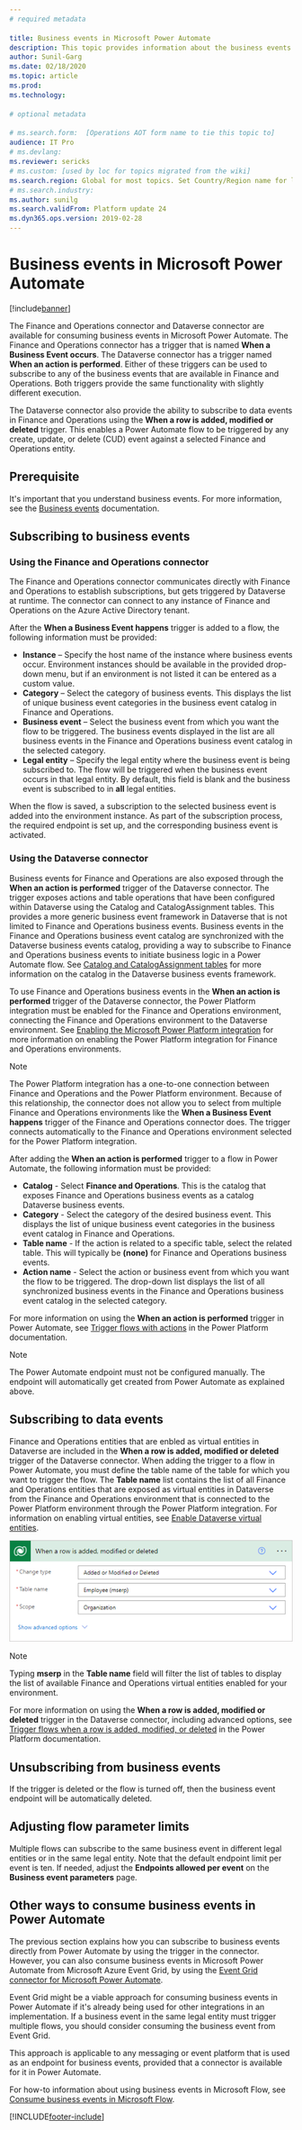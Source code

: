 ```yaml
---
# required metadata

title: Business events in Microsoft Power Automate
description: This topic provides information about the business events that are available for consumption in Microsoft Power Automate via the application connector.
author: Sunil-Garg
ms.date: 02/18/2020
ms.topic: article
ms.prod: 
ms.technology: 

# optional metadata

# ms.search.form:  [Operations AOT form name to tie this topic to]
audience: IT Pro
# ms.devlang: 
ms.reviewer: sericks
# ms.custom: [used by loc for topics migrated from the wiki]
ms.search.region: Global for most topics. Set Country/Region name for localizations
# ms.search.industry: 
ms.author: sunilg
ms.search.validFrom: Platform update 24
ms.dyn365.ops.version: 2019-02-28
---
```


# Business events in Microsoft Power Automate

[!include[banner](../includes/banner.md)]

The Finance and Operations connector and Dataverse connector are available for consuming business events in Microsoft Power Automate. The Finance and Operations connector has a trigger that is named **When a Business Event occurs**. The Dataverse connector has a trigger named **When an action is performed**. Either of these triggers can be used to subscribe to any of the business events that are available in Finance and Operations. Both triggers provide the same functionality with slightly different execution.

The Dataverse connector also provide the ability to subscribe to data events in Finance and Operations using the **When a row is added, modified or deleted** trigger. This enables a Power Automate flow to be triggered by any create, update, or delete (CUD) event against a selected Finance and Operations entity.

## Prerequisite

It's important that you understand business events. For more information, see the [Business events](home-page.md) documentation.

## Subscribing to business events

### Using the Finance and Operations connector

The Finance and Operations connector communicates directly with Finance and Operations to establish subscriptions, but gets triggered by Dataverse at runtime. The connector can connect to any instance of Finance and Operations on the Azure Active Directory tenant. 

After the **When a Business Event happens** trigger is added to a flow, the following information must be provided:

- **Instance** – Specify the host name of the instance where business events occur. Environment instances should be available in the provided drop-down menu, but if an environment is not listed it can be entered as a custom value.
- **Category** – Select the category of business events. This displays the list of unique business event categories in the business event catalog in Finance and Operations.
- **Business event** – Select the business event from which you want the flow to be triggered. The business events displayed in the list are all business events in the Finance and Operations business event catalog in the selected category.
- **Legal entity** – Specify the legal entity where the business event is being subscribed to. The flow will be triggered when the business event occurs in that legal entity. By default, this field is blank and the business event is subscribed to in **all** legal entities.

When the flow is saved, a subscription to the selected business event is added into the environment instance. As part of the subscription process, the required endpoint is set up, and the corresponding business event is activated.

### Using the Dataverse connector

Business events for Finance and Operations are also exposed through the **When an action is performed** trigger of the Dataverse connector. The trigger exposes actions and table operations that have been configured within Dataverse using the Catalog and CatalogAssignment tables. This provides a more generic business event framework in Dataverse that is not limited to Finance and Operations business events. Business events in the Finance and Operations business event catalog are synchronized with the Dataverse business events catalog, providing a way to subscribe to Finance and Operations business events to initiate business logic in a Power Automate flow. See [Catalog and CatalogAssignment tables](https://docs.microsoft.com/powerapps/developer/data-platform/catalog-catalogassignment) for more information on the catalog in the Dataverse business events framework.

To use Finance and Operations business events in the **When an action is performed** trigger of the Dataverse connector, the Power Platform integration must be enabled for the Finance and Operations environment, connecting the Finance and Operations environment to the Dataverse environment. See [Enabling the Microsoft Power Platform integration](../power-platform/enable-power-platform-integration.md) for more information on enabling the Power Platform integration for Finance and Operations environments. 

> [!NOTE]
> The Power Platform integration has a one-to-one connection between Finance and Operations and the Power Platform environment. Because of this relationship, the connector does not allow you to select from multiple Finance and Operations environments like the **When a Business Event happens** trigger of the Finance and Operations connector does. The trigger connects automatically to the Finance and Operations environment selected for the Power Platform integration.

After adding the **When an action is performed** trigger to a flow in Power Automate, the following information must be provided:

- **Catalog** - Select **Finance and Operations**. This is the catalog that exposes Finance and Operations business events as a catalog Dataverse business events.
- **Category** - Select the category of the desired business event. This displays the list of unique business event categories in the business event catalog in Finance and Operations.
- **Table name** - If the action is related to a specific table, select the related table. This will typically be **(none)** for Finance and Operations business events.
- **Action name** - Select the action or business event from which you want the flow to be triggered. The drop-down list displays the list of all synchronized business events in the Finance and Operations business event catalog in the selected category.

For more information on using the **When an action is performed** trigger in Power Automate, see [Trigger flows with actions](https://docs.microsoft.com/power-automate/dataverse/action-trigger) in the Power Platform documentation.

> [!NOTE]
> The Power Automate endpoint must not be configured manually. The endpoint will automatically get created from Power Automate as explained above.

## Subscribing to data events

Finance and Operations entities that are enbled as virtual entities in Dataverse are included in the **When a row is added, modified or deleted** trigger of the Dataverse connector. When adding the trigger to a flow in Power Automate, you must define the table name of the table for which you want to trigger the flow. The **Table name** list contains the list of all Finance and Operations entities that are exposed as virtual entities in Dataverse from the Finance and Operations environment that is connected to the Power Platform environment through the Power Platform integration. For information on enabling virtual entities, see [Enable Dataverse virtual entities](../power-platform/enable-virtual-entities.md).

![When a row is added, modified or deleted trigger in Microsoft Dataverse connector](../media/businessevents_DataEventConnector.png)

> [!NOTE]
> Typing **mserp** in the **Table name** field will filter the list of tables to display the list of available Finance and Operations virtual entities enabled for your environment.

For more information on using the **When a row is added, modified or deleted** trigger in the Dataverse connector, including advanced options, see [Trigger flows when a row is added, modified, or deleted](https://docs.microsoft.com/power-automate/dataverse/create-update-delete-trigger) in the Power Platform documentation.

## Unsubscribing from business events

If the trigger is deleted or the flow is turned off, then the business event endpoint will be automatically deleted.

## Adjusting flow parameter limits

Multiple flows can subscribe to the same business event in different legal entities or in the same legal entity. Note that the default endpoint limit per event is ten. If needed, adjust the **Endpoints allowed per event** on the **Business event parameters** page.

## Other ways to consume business events in Power Automate

The previous section explains how you can subscribe to business events directly from Power Automate by using the trigger in the connector. However, you can also consume business events in Microsoft Power Automate from Microsoft Azure Event Grid, by using the [Event Grid connector for Microsoft Power Automate](/connectors/azureeventgrid/).

Event Grid might be a viable approach for consuming business events in Power Automate if it's already being used for other integrations in an implementation. If a business event in the same legal entity must trigger multiple flows, you should consider consuming the business event from Event Grid.

This approach is applicable to any messaging or event platform that is used as an endpoint for business events, provided that a connector is available for it in Power Automate.

For how-to information about using business events in Microsoft Flow, see [Consume business events in Microsoft Flow](how-to/how-to-flow.md). 

[!INCLUDE[footer-include](../../../includes/footer-banner.md)]
